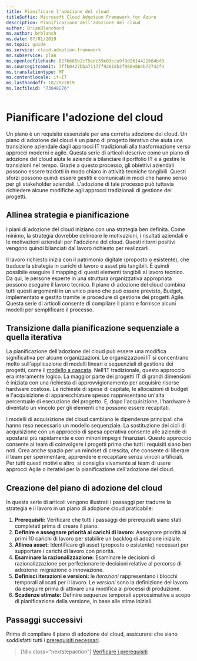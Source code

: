 ```yaml
---
title: Pianificare l'adozione del cloud
titleSuffix: Microsoft Cloud Adoption Framework for Azure
description: Pianificazione dell'adozione del cloud
author: BrianBlanchard
ms.author: brblanch
ms.date: 07/01/2019
ms.topic: guide
ms.service: cloud-adoption-framework
ms.subservice: plan
ms.openlocfilehash: 027b685b2c75edc59e03cca9f9d2614422684bf0
ms.sourcegitcommit: 7ffb0427bba71177f92618b2f980e864b72742f4
ms.translationtype: MT
ms.contentlocale: it-IT
ms.lasthandoff: 10/29/2019
ms.locfileid: "73048276"
---
```

# <a name="plan-for-cloud-adoption"></a>Pianificare l'adozione del cloud

Un piano è un requisito essenziale per una corretta adozione del cloud. Un piano di adozione del cloud è un piano di progetto iterativo che aiuta una transizione aziendale dagli approcci IT tradizionali alla trasformazione verso approcci moderni e agile. Questa serie di articoli descrive come un piano di adozione del cloud aiuta le aziende a bilanciare il portfolio IT e a gestire le transizioni nel tempo. Grazie a questo processo, gli obiettivi aziendali possono essere tradotti in modo chiaro in attività tecniche tangibili. Questi sforzi possono quindi essere gestiti e comunicati in modi che hanno senso per gli stakeholder aziendali. L'adozione di tale processo può tuttavia richiedere alcune modifiche agli approcci tradizionali di gestione dei progetti.

## <a name="align-strategy-and-planning"></a>Allinea strategia e pianificazione

I piani di adozione del cloud iniziano con una strategia ben definita. Come minimo, la strategia dovrebbe delineare le motivazioni, i risultati aziendali e le motivazioni aziendali per l'adozione del cloud. Questi ritorni positivi vengono quindi bilanciati dal lavoro richiesto per realizzarli.

Il lavoro richiesto inizia con il patrimonio digitale (proposto o esistente), che traduce la strategia in carichi di lavoro e asset più tangibili. È quindi possibile eseguire il mapping di questi elementi tangibili al lavoro tecnico. Da qui, le persone esperte in una struttura organizzativa appropriata possono eseguire il lavoro tecnico. Il piano di adozione del cloud combina tutti questi argomenti in un unico piano che può essere previsto, Budget, implementato e gestito tramite le procedure di gestione dei progetti Agile. Questa serie di articoli consente di compilare il piano e fornisce alcuni modelli per semplificare il processo.

## <a name="transition-from-sequential-to-iterative-planning"></a>Transizione dalla pianificazione sequenziale a quella iterativa

La pianificazione dell'adozione del cloud può essere una modifica significativa per alcune organizzazioni. Le organizzazioni IT si concentrano molto sull'applicazione di modelli lineari o sequenziali di gestione dei progetti, come il [modello a cascata](https://wikipedia.org/wiki/Waterfall_model). Nell'IT tradizionale, questo approccio era interamente logico. La maggior parte dei progetti IT di grandi dimensioni è iniziata con una richiesta di approvvigionamento per acquisire risorse hardware costose. Le richieste di spese di capitale, le allocazioni di budget e l'acquisizione di apparecchiature spesso rappresentano un'alta percentuale di esecuzione del progetto. E, dopo l'acquisizione, l'hardware è diventato un vincolo per gli elementi che possono essere recapitati.

I modelli di acquisizione del cloud cambiano le dipendenze principali che hanno reso necessario un modello sequenziale. La sostituzione dei cicli di acquisizione con un approccio di spesa operativa consente alle aziende di spostarsi più rapidamente e con minori impegni finanziari. Questo approccio consente ai team di coinvolgere i progetti prima che tutti i requisiti siano ben noti. Crea anche spazio per un mindset di crescita, che consente di liberare il team per sperimentare, apprendere e recapitare senza vincoli artificiali. Per tutti questi motivi e altro, si consiglia vivamente ai team di usare approcci Agile o iterativi per la pianificazione dell'adozione del cloud.

## <a name="build-your-cloud-adoption-plan"></a>Creazione del piano di adozione del cloud

In questa serie di articoli vengono illustrati i passaggi per tradurre la strategia e il lavoro in un piano di adozione cloud praticabile:

1. **Prerequisiti:** Verificare che tutti i passaggi dei prerequisiti siano stati completati prima di creare il piano.
2. **Definire e assegnare priorità ai carichi di lavoro:** Assegnare priorità ai primi 10 carichi di lavoro per stabilire un backlog di adozione iniziale.
3. **Allinea asset:** Identificare gli asset (proposto o esistente) necessari per supportare i carichi di lavoro con priorità.
4. **Esaminare la razionalizzazione:** Esaminare le decisioni di razionalizzazione per perfezionare le decisioni relative al percorso di adozione: migrazione o innovazione.
5. **Definisci iterazioni e versioni:** le *iterazioni* rappresentano i blocchi temporali allocati per il lavoro. Le *versioni* sono la definizione del lavoro da eseguire prima di attivare una modifica ai processi di produzione.
6. **Scadenze stimate:** Definire sequenze temporali approssimative a scopo di pianificazione della versione, in base alle stime iniziali.

## <a name="next-steps"></a>Passaggi successivi

Prima di compilare il piano di adozione del cloud, assicurarsi che siano soddisfatti tutti i [prerequisiti necessari](./prerequisites.md) .

> [!div class="nextstepaction"]
> [Verificare i prerequisiti](./prerequisites.md)
